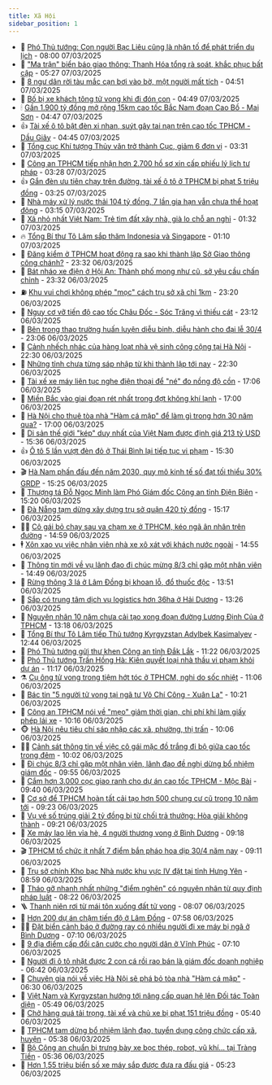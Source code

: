 ```yaml
---
title: Xã Hội
sidebar_position: 1
---
```


<!-- dantri-xa-hoi:START -->
- 🫣 [Phó Thủ tướng: Con người Bạc Liêu cũng là nhân tố để phát triển du lịch](https://dantri.com.vn/xa-hoi/pho-thu-tuong-con-nguoi-bac-lieu-cung-la-nhan-to-de-phat-trien-du-lich-20250307111217799.htm) - 08:00 07/03/2025
- 💼 [&quot;Ma trận&quot; biển báo giao thông: Thanh Hóa tổng rà soát, khắc phục bất cập](https://dantri.com.vn/xa-hoi/ma-tran-bien-bao-giao-thong-thanh-hoa-tong-ra-soat-khac-phuc-bat-cap-20250307113145454.htm) - 05:27 07/03/2025
- 🎊 [8 ngư dân rời tàu mắc cạn bơi vào bờ, một người mất tích](https://dantri.com.vn/xa-hoi/8-ngu-dan-roi-tau-mac-can-boi-vao-bo-mot-nguoi-mat-tich-20250307112737021.htm) - 04:51 07/03/2025
- 🙉 [Bố bị xe khách tông tử vong khi đi đón con](https://dantri.com.vn/xa-hoi/bo-bi-xe-khach-tong-tu-vong-khi-di-don-con-20250307105320548.htm) - 04:49 07/03/2025
- 🕯 [Gần 1.900 tỷ đồng mở rộng 15km cao tốc Bắc Nam đoạn Cao Bồ - Mai Sơn](https://dantri.com.vn/xa-hoi/gan-1900-ty-dong-mo-rong-15km-cao-toc-bac-nam-doan-cao-bo-mai-son-20250307112927595.htm) - 04:47 07/03/2025
- 👍 [Tài xế ô tô bật đèn xi nhan, suýt gây tai nạn trên cao tốc TPHCM - Dầu Giây](https://dantri.com.vn/xa-hoi/tai-xe-o-to-bat-den-xi-nhan-suyt-gay-tai-nan-tren-cao-toc-tphcm-dau-giay-20250307112341652.htm) - 04:45 07/03/2025
- 🤖 [Tổng cục Khí tượng Thủy văn trở thành Cục, giảm 6 đơn vị](https://dantri.com.vn/xa-hoi/tong-cuc-khi-tuong-thuy-van-tro-thanh-cuc-giam-6-don-vi-20250307101922008.htm) - 03:31 07/03/2025
- 🙉 [Công an TPHCM tiếp nhận hơn 2.700 hồ sơ xin cấp phiếu lý lịch tư pháp](https://dantri.com.vn/xa-hoi/cong-an-tphcm-tiep-nhan-hon-2700-ho-so-xin-cap-phieu-ly-lich-tu-phap-20250307093517872.htm) - 03:28 07/03/2025
- 👍 [Gắn đèn ưu tiên chạy trên đường, tài xế ô tô ở TPHCM bị phạt 5 triệu đồng](https://dantri.com.vn/xa-hoi/gan-den-uu-tien-chay-tren-duong-tai-xe-o-to-o-tphcm-bi-phat-5-trieu-dong-20250307084444730.htm) - 03:25 07/03/2025
- 🗽 [Nhà máy xử lý nước thải 104 tỷ đồng, 7 lần gia hạn vẫn chưa thể hoạt động](https://dantri.com.vn/xa-hoi/nha-may-xu-ly-nuoc-thai-104-ty-dong-7-lan-gia-han-van-chua-the-hoat-dong-20250307091843464.htm) - 03:15 07/03/2025
- 🗽 [Xã nhỏ nhất Việt Nam: Trẻ tìm đất xây nhà, già lo chỗ an nghỉ](https://dantri.com.vn/xa-hoi/xa-nho-nhat-viet-nam-tre-tim-dat-xay-nha-gia-lo-cho-an-nghi-20250306161157527.htm) - 01:32 07/03/2025
- 🔥 [Tổng Bí thư Tô Lâm sắp thăm Indonesia và Singapore](https://dantri.com.vn/xa-hoi/tong-bi-thu-to-lam-sap-tham-indonesia-va-singapore-20250307072428943.htm) - 01:10 07/03/2025
- 🦒 [Đăng kiểm ở TPHCM hoạt động ra sao khi thành lập Sở Giao thông công chánh?](https://dantri.com.vn/xa-hoi/dang-kiem-o-tphcm-hoat-dong-ra-sao-khi-thanh-lap-so-giao-thong-cong-chanh-20250306120006251.htm) - 23:32 06/03/2025
- 🧐 [Bát nháo xe điện ở Hội An: Thành phố mong như cũ, sở yêu cầu chấn chỉnh](https://dantri.com.vn/xa-hoi/bat-nhao-xe-dien-o-hoi-an-thanh-pho-mong-nhu-cu-so-yeu-cau-chan-chinh-20250306180614376.htm) - 23:32 06/03/2025
- ⛽️ [Khu vui chơi không phép &quot;mọc&quot; cách trụ sở xã chỉ 1km](https://dantri.com.vn/xa-hoi/khu-vui-choi-khong-phep-moc-cach-tru-so-xa-chi-1km-20250306194501758.htm) - 23:20 06/03/2025
- 🚀 [Nguy cơ vỡ tiến độ cao tốc Châu Đốc - Sóc Trăng vì thiếu cát](https://dantri.com.vn/xa-hoi/nguy-co-vo-tien-do-cao-toc-chau-doc-soc-trang-vi-thieu-cat-20250306205059394.htm) - 23:12 06/03/2025
- 🦒 [Bên trong thao trường huấn luyện diễu binh, diễu hành cho đại lễ 30/4](https://dantri.com.vn/xa-hoi/ben-trong-thao-truong-huan-luyen-dieu-binh-dieu-hanh-cho-dai-le-304-20250306122700909.htm) - 23:06 06/03/2025
- 🦅 [Cảnh nhếch nhác của hàng loạt nhà vệ sinh công cộng tại Hà Nội](https://dantri.com.vn/xa-hoi/canh-nhech-nhac-cua-hang-loat-nha-ve-sinh-cong-cong-tai-ha-noi-20250306222441895.htm) - 22:30 06/03/2025
- 🚀 [Những tỉnh chưa từng sáp nhập từ khi thành lập tới nay](https://dantri.com.vn/xa-hoi/nhung-tinh-chua-tung-sap-nhap-tu-khi-thanh-lap-toi-nay-20250306210838452.htm) - 22:30 06/03/2025
- 🦅 [Tài xế xe máy liên tục nghe điện thoại để &quot;né&quot; đo nồng độ cồn](https://dantri.com.vn/xa-hoi/tai-xe-xe-may-lien-tuc-nghe-dien-thoai-de-ne-do-nong-do-con-20250306225743125.htm) - 17:06 06/03/2025
- 🤠 [Miền Bắc vào giai đoạn rét nhất trong đợt không khí lạnh](https://dantri.com.vn/xa-hoi/mien-bac-vao-giai-doan-ret-nhat-trong-dot-khong-khi-lanh-20250306181510102.htm) - 17:00 06/03/2025
- 💄 [Hà Nội cho thuê tòa nhà &quot;Hàm cá mập&quot; để làm gì trong hơn 30 năm qua?](https://dantri.com.vn/xa-hoi/ha-noi-cho-thue-toa-nha-ham-ca-map-de-lam-gi-trong-hon-30-nam-qua-20250306175342176.htm) - 17:00 06/03/2025
- 🥷 [Di sản thế giới &quot;kép&quot; duy nhất của Việt Nam được định giá 213 tỷ USD](https://dantri.com.vn/xa-hoi/di-san-the-gioi-kep-duy-nhat-cua-viet-nam-duoc-dinh-gia-213-ty-usd-20250306222610156.htm) - 15:36 06/03/2025
- 👍 [Ô tô 5 lần vượt đèn đỏ ở Thái Bình lại tiếp tục vi phạm](https://dantri.com.vn/xa-hoi/o-to-5-lan-vuot-den-do-o-thai-binh-lai-tiep-tuc-vi-pham-20250306102212275.htm) - 15:30 06/03/2025
- 🎬 [Hà Nam phấn đấu đến năm 2030, quy mô kinh tế số đạt tối thiểu 30% GRDP](https://dantri.com.vn/xa-hoi/ha-nam-phan-dau-den-nam-2030-quy-mo-kinh-te-so-dat-toi-thieu-30-grdp-20250306214150965.htm) - 15:25 06/03/2025
- 🦒 [Thượng tá Đỗ Ngọc Minh làm Phó Giám đốc Công an tỉnh Điện Biên](https://dantri.com.vn/xa-hoi/thuong-ta-do-ngoc-minh-lam-pho-giam-doc-cong-an-tinh-dien-bien-20250306214023390.htm) - 15:20 06/03/2025
- 🌊 [Đà Nẵng tạm dừng xây dựng trụ sở quận 420 tỷ đồng](https://dantri.com.vn/xa-hoi/da-nang-tam-dung-xay-dung-tru-so-quan-420-ty-dong-20250306215241505.htm) - 15:17 06/03/2025
- 🧑‍💻 [Cô gái bỏ chạy sau va chạm xe ở TPHCM, kéo ngã ân nhân trên đường](https://dantri.com.vn/xa-hoi/co-gai-bo-chay-sau-va-cham-xe-o-tphcm-keo-nga-an-nhan-tren-duong-20250306213302844.htm) - 14:59 06/03/2025
- 🕴 [Xôn xao vụ việc nhân viên nhà xe xô xát với khách nước ngoài](https://dantri.com.vn/xa-hoi/xon-xao-vu-viec-nhan-vien-nha-xe-xo-xat-voi-khach-nuoc-ngoai-20250306202833193.htm) - 14:55 06/03/2025
- 🤔 [Thông tin mới về vụ lãnh đạo đi chúc mừng 8/3 chỉ gặp một nhân viên](https://dantri.com.vn/xa-hoi/thong-tin-moi-ve-vu-lanh-dao-di-chuc-mung-83-chi-gap-mot-nhan-vien-20250306212535805.htm) - 14:49 06/03/2025
- 💄 [Rừng thông 3 lá ở Lâm Đồng bị khoan lỗ, đổ thuốc độc](https://dantri.com.vn/xa-hoi/rung-thong-3-la-o-lam-dong-bi-khoan-lo-do-thuoc-doc-20250306194423032.htm) - 13:51 06/03/2025
- 🧠 [Sắp có trung tâm dịch vụ logistics hơn 36ha ở Hải Dương](https://dantri.com.vn/xa-hoi/sap-co-trung-tam-dich-vu-logistics-hon-36ha-o-hai-duong-20250306200910165.htm) - 13:26 06/03/2025
- 🦣 [Nguyên nhân 10 năm chưa cải tạo xong đoạn đường Lương Định Của ở TPHCM](https://dantri.com.vn/xa-hoi/nguyen-nhan-10-nam-chua-cai-tao-xong-doan-duong-luong-dinh-cua-o-tphcm-20250306195514247.htm) - 13:18 06/03/2025
- 💫 [Tổng Bí thư Tô Lâm tiếp Thủ tướng Kyrgyzstan Adylbek Kasimalyev](https://dantri.com.vn/xa-hoi/tong-bi-thu-to-lam-tiep-thu-tuong-kyrgyzstan-adylbek-kasimalyev-20250306192225329.htm) - 12:44 06/03/2025
- 🚀 [Phó Thủ tướng gửi thư khen Công an tỉnh Đắk Lắk](https://dantri.com.vn/xa-hoi/pho-thu-tuong-gui-thu-khen-cong-an-tinh-dak-lak-20250306175709678.htm) - 11:22 06/03/2025
- 🤔 [Phó Thủ tướng Trần Hồng Hà: Kiên quyết loại nhà thầu vi phạm khỏi dự án](https://dantri.com.vn/xa-hoi/pho-thu-tuong-tran-hong-ha-kien-quyet-loai-nha-thau-vi-pham-khoi-du-an-20250306174530563.htm) - 11:17 06/03/2025
- ⚗️ [Cụ ông tử vong trong tiệm hớt tóc ở TPHCM, nghi do sốc nhiệt](https://dantri.com.vn/xa-hoi/cu-ong-tu-vong-trong-tiem-hot-toc-o-tphcm-nghi-do-soc-nhiet-20250306174943183.htm) - 11:06 06/03/2025
- 🫶 [Bác tin &quot;5 người tử vong tại ngã tư Võ Chí Công - Xuân La&quot;](https://dantri.com.vn/xa-hoi/bac-tin-5-nguoi-tu-vong-tai-nga-tu-vo-chi-cong-xuan-la-20250306171146647.htm) - 10:21 06/03/2025
- 🌮 [Công an TPHCM nói về &quot;mẹo&quot; giảm thời gian, chi phí khi làm giấy phép lái xe](https://dantri.com.vn/xa-hoi/cong-an-tphcm-noi-ve-meo-giam-thoi-gian-chi-phi-khi-lam-giay-phep-lai-xe-20250306164438112.htm) - 10:16 06/03/2025
- 🐵 [Hà Nội nêu tiêu chí sáp nhập các xã, phường, thị trấn](https://dantri.com.vn/xa-hoi/ha-noi-neu-tieu-chi-sap-nhap-cac-xa-phuong-thi-tran-20250306165930871.htm) - 10:06 06/03/2025
- 🧑‍🏫 [Cảnh sát thông tin về việc cô gái mặc đồ trắng đi bộ giữa cao tốc trong đêm](https://dantri.com.vn/xa-hoi/canh-sat-thong-tin-ve-viec-co-gai-mac-do-trang-di-bo-giua-cao-toc-trong-dem-20250306155252237.htm) - 10:02 06/03/2025
- 💫 [Đi chúc 8/3 chỉ gặp một nhân viên, lãnh đạo đề nghị dừng bổ nhiệm giám đốc](https://dantri.com.vn/xa-hoi/di-chuc-83-chi-gap-mot-nhan-vien-lanh-dao-de-nghi-dung-bo-nhiem-giam-doc-20250306163039465.htm) - 09:55 06/03/2025
- 🦩 [Cắm hơn 3.000 cọc giao ranh cho dự án cao tốc TPHCM - Mộc Bài](https://dantri.com.vn/xa-hoi/cam-hon-3000-coc-giao-ranh-cho-du-an-cao-toc-tphcm-moc-bai-20250306161753007.htm) - 09:40 06/03/2025
- 🦄 [Cơ sở để TPHCM hoàn tất cải tạo hơn 500 chung cư cũ trong 10 năm tới](https://dantri.com.vn/xa-hoi/co-so-de-tphcm-hoan-tat-cai-tao-hon-500-chung-cu-cu-trong-10-nam-toi-20250306160617045.htm) - 09:23 06/03/2025
- 💂 [Vụ vé số trúng giải 2 tỷ đồng bị từ chối trả thưởng: Hòa giải không thành](https://dantri.com.vn/xa-hoi/vu-ve-so-trung-giai-2-ty-dong-bi-tu-choi-tra-thuong-hoa-giai-khong-thanh-20250306155501528.htm) - 09:21 06/03/2025
- 💄 [Xe máy lao lên vỉa hè, 4 người thương vong ở Bình Dương](https://dantri.com.vn/xa-hoi/xe-may-lao-len-via-he-4-nguoi-thuong-vong-o-binh-duong-20250306155329202.htm) - 09:18 06/03/2025
- 🎬 [TPHCM tổ chức ít nhất 7 điểm bắn pháo hoa dịp 30/4 năm nay](https://dantri.com.vn/xa-hoi/tphcm-to-chuc-it-nhat-7-diem-ban-phao-hoa-dip-304-nam-nay-20250306153512888.htm) - 09:11 06/03/2025
- 👀 [Trụ sở chính Kho bạc Nhà nước khu vực IV đặt tại tỉnh Hưng Yên](https://dantri.com.vn/xa-hoi/tru-so-chinh-kho-bac-nha-nuoc-khu-vuc-iv-dat-tai-tinh-hung-yen-20250306154342055.htm) - 08:59 06/03/2025
- 💃 [Tháo gỡ nhanh nhất những &quot;điểm nghẽn&quot; có nguyên nhân từ quy định pháp luật](https://dantri.com.vn/xa-hoi/thao-go-nhanh-nhat-nhung-diem-nghen-co-nguyen-nhan-tu-quy-dinh-phap-luat-20250306142004217.htm) - 08:22 06/03/2025
- 🪜 [Thanh niên rơi từ mái tôn xuống đất tử vong](https://dantri.com.vn/xa-hoi/thanh-nien-roi-tu-mai-ton-xuong-dat-tu-vong-20250306143916122.htm) - 08:07 06/03/2025
- 📝 [Hơn 200 dự án chậm tiến độ ở Lâm Đồng](https://dantri.com.vn/xa-hoi/hon-200-du-an-cham-tien-do-o-lam-dong-20250306141521740.htm) - 07:58 06/03/2025
- 🧑‍💻 [Đặt biển cảnh báo ở đường ray có nhiều người đi xe máy bị ngã ở Bình Dương](https://dantri.com.vn/xa-hoi/dat-bien-canh-bao-o-duong-ray-co-nhieu-nguoi-di-xe-may-bi-nga-o-binh-duong-20250306131048676.htm) - 07:10 06/03/2025
- 👺 [9 địa điểm cấp đổi căn cước cho người dân ở Vĩnh Phúc](https://dantri.com.vn/xa-hoi/9-dia-diem-cap-doi-can-cuoc-cho-nguoi-dan-o-vinh-phuc-20250306140045378.htm) - 07:10 06/03/2025
- 🌮 [Người đi ô tô nhặt được 2 con cá rồi rao bán là giám đốc doanh nghiệp](https://dantri.com.vn/xa-hoi/nguoi-di-o-to-nhat-duoc-2-con-ca-roi-rao-ban-la-giam-doc-doanh-nghiep-20250306132125014.htm) - 06:42 06/03/2025
- 🤭 [Chuyên gia nói về việc Hà Nội sẽ phá bỏ tòa nhà &quot;Hàm cá mập&quot;](https://dantri.com.vn/xa-hoi/chuyen-gia-noi-ve-viec-ha-noi-se-pha-bo-toa-nha-ham-ca-map-20250306113127222.htm) - 06:30 06/03/2025
- 💪 [Việt Nam và Kyrgyzstan hướng tới nâng cấp quan hệ lên Đối tác Toàn diện](https://dantri.com.vn/xa-hoi/viet-nam-va-kyrgyzstan-huong-toi-nang-cap-quan-he-len-doi-tac-toan-dien-20250306123638799.htm) - 05:49 06/03/2025
- 🧰 [Chở hàng quá tải trọng, tài xế và chủ xe bị phạt 151 triệu đồng](https://dantri.com.vn/xa-hoi/cho-hang-qua-tai-trong-tai-xe-va-chu-xe-bi-phat-151-trieu-dong-20250306110252699.htm) - 05:40 06/03/2025
- 🤡 [TPHCM tạm dừng bổ nhiệm lãnh đạo, tuyển dụng công chức cấp xã, huyện](https://dantri.com.vn/xa-hoi/tphcm-tam-dung-bo-nhiem-lanh-dao-tuyen-dung-cong-chuc-cap-xa-huyen-20250306122334228.htm) - 05:38 06/03/2025
- 🦆 [Bộ Công an chuẩn bị trưng bày xe bọc thép, robot, vũ khí... tại Tràng Tiền](https://dantri.com.vn/xa-hoi/bo-cong-an-chuan-bi-trung-bay-xe-boc-thep-robot-vu-khi-tai-trang-tien-20250306121227939.htm) - 05:36 06/03/2025
- 🦍 [Hơn 1,55 triệu biển số xe máy sắp được đưa ra đấu giá](https://dantri.com.vn/xa-hoi/hon-155-trieu-bien-so-xe-may-sap-duoc-dua-ra-dau-gia-20250306121127525.htm) - 05:23 06/03/2025<!-- dantri-xa-hoi:END -->
